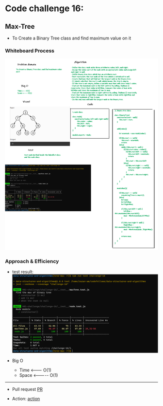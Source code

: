 # Code challenge 16:

## Max-Tree
<!-- Description of the challenge -->
- To Create a Binary Tree class and find maximum value on it

### Whiteboard Process
<!-- Embedded whiteboard image -->

![image](/images/max.png)

### Approach & Efficiency
<!-- What approach did you take? Discuss Why. What is the Big O space/time for this approach? -->
- test result:
![image](/images/max-test.PNG)

- Big O 
   - Time <--- O(1)
   - Space <----- O(1)

---------------------------

- Pull request
[PR](https://github.com/Razan-am/data-structures-and-algorithms/pull/38)

- Action:
[action](https://github.com/Razan-am/data-structures-and-algorithms/runs/3454664664?check_suite_focus=true)
